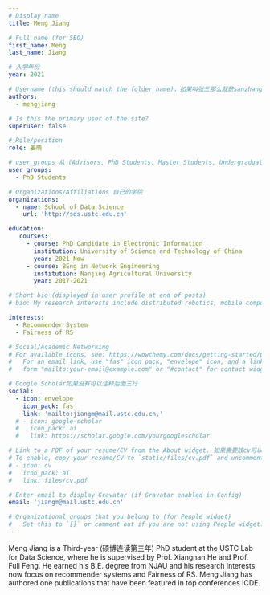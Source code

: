 ```yaml
---
# Display name
title: Meng Jiang

# Full name (for SEO)
first_name: Meng
last_name: Jiang

# 入学年份
year: 2021

# Username (this should match the folder name)，如果叫张三那么就是sanzhang
authors:
  - mengjiang

# Is this the primary user of the site? 
superuser: false

# Role/position 
role: 姜萌

# user_groups 从 (Advisors, PhD Students, Master Students, Undergraduate) 从这四个里面选
user_groups:
  - PhD Students

# Organizations/Affiliations 自己的学院
organizations:
  - name: School of Data Science
    url: 'http://sds.ustc.edu.cn'

education:
   courses:
     - course: PhD Candidate in Electronic Information
       institution: University of Science and Technology of China
       year: 2021-Now
     - course: BEng in Network Engineering
       institution: Nanjing Agricultural University
       year: 2017-2021

# Short bio (displayed in user profile at end of posts)
# bio: My research interests include distributed robotics, mobile computing and programmable matter.

interests:
  - Recommender System
  - Fairness of RS

# Social/Academic Networking
# For available icons, see: https://wowchemy.com/docs/getting-started/page-builder/#icons
#   For an email link, use "fas" icon pack, "envelope" icon, and a link in the
#   form "mailto:your-email@example.com" or "#contact" for contact widget.

# Google Scholar如果没有可以注释后面三行
social:
  - icon: envelope
    icon_pack: fas
    link: 'mailto:jiangm@mail.ustc.edu.cn,'
  # - icon: google-scholar
  #   icon_pack: ai
  #   link: https://scholar.google.com/yourgooglescholar

# Link to a PDF of your resume/CV from the About widget. 如果需要放cv可以发给我
# To enable, copy your resume/CV to `static/files/cv.pdf` and uncomment the lines below.
# - icon: cv
#   icon_pack: ai
#   link: files/cv.pdf

# Enter email to display Gravatar (if Gravatar enabled in Config)
email: 'jiangm@mail.ustc.edu.cn'

# Organizational groups that you belong to (for People widget)
#   Set this to `[]` or comment out if you are not using People widget.
---
```


Meng Jiang is a Third-year (硕博连读第三年) PhD student at the USTC Lab for Data Science, where he is supervised by Prof. Xiangnan He and Prof. Fuli Feng. He earned his B.E. degree from NJAU and his research interests now focus on recommender systems and Fairness of RS. Meng Jiang has authored one publications that have been featured in top conferences ICDE. 